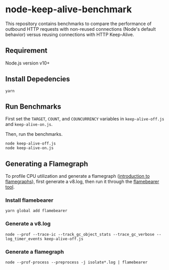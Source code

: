 # node-keep-alive-benchmark

This repository contains benchmarks to compare the performance of outbound HTTP
requests with non-reused connections (Node's default behavior) versus reusing
connections with HTTP Keep-Alive.

## Requirement

Node.js version v10+

## Install Depedencies

```
yarn
```

## Run Benchmarks

First set the `TARGET`, `COUNT`, and `COUNCURRENCY` variables in
`keep-alive-off.js` and `keep-alive-on.js`.

Then, run the benchmarks.

```
node keep-alive-off.js
node keep-alive-on.js
```

## Generating a Flamegraph

To profile CPU utilization and generate a flamegraph ([introduction to
flamegraphs](http://www.brendangregg.com/FlameGraphs/cpuflamegraphs.html)),
first generate a v8.log, then run it through the [flamebearer
tool](https://github.com/mapbox/flamebearer).

### Install flamebearer

```
yarn global add flamebearer
```

### Generate a v8.log

```
node --prof --trace-ic --track_gc_object_stats --trace_gc_verbose --log_timer_events keep-alive-off.js
```

### Generate a flamegraph

```
node --prof-process --preprocess -j isolate*.log | flamebearer
```
